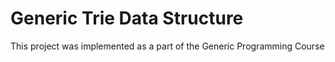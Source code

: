 Generic Trie Data Structure
============================

This project was implemented as a part of the Generic Programming Course

